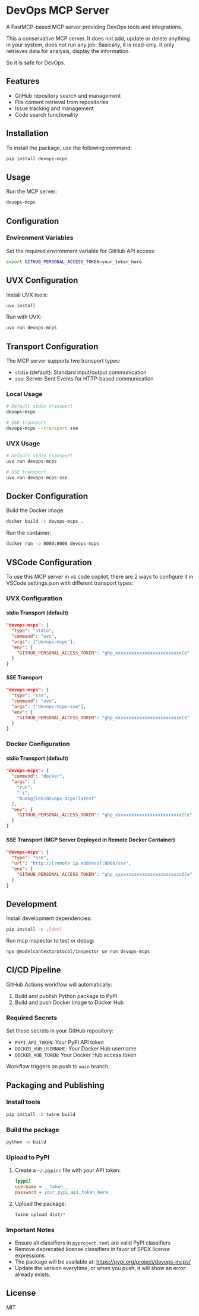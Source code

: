 # DevOps MCP Server

A FastMCP-based MCP server providing DevOps tools and integrations.

This a conservative MCP server. It does not add, update or delete anything in your system, does not run any job. Basically, it is read-only. It only retrieves data for analysis, display the information.

So it is safe for DevOps.

## Features

- GitHub repository search and management
- File content retrieval from repositories
- Issue tracking and management
- Code search functionality

## Installation

To install the package, use the following command:

```bash
pip install devops-mcps
```

## Usage

Run the MCP server:
```bash
devops-mcps
```

## Configuration

### Environment Variables

Set the required environment variable for GitHub API access:


```bash
export GITHUB_PERSONAL_ACCESS_TOKEN=your_token_here
```

## UVX Configuration

Install UVX tools:
```bash
uvx install
```

Run with UVX:
```bash
uvx run devops-mcps
```

## Transport Configuration

The MCP server supports two transport types:
- `stdio` (default): Standard input/output communication
- `sse`: Server-Sent Events for HTTP-based communication

### Local Usage
```bash
# Default stdio transport
devops-mcps

# SSE transport
devops-mcps --transport sse
```

### UVX Usage
```bash
# Default stdio transport
uvx run devops-mcps

# SSE transport
uvx run devops-mcps-sse
```

## Docker Configuration

Build the Docker image:
```bash
docker build -t devops-mcps .
```

Run the container:
```bash
docker run -p 8000:8000 devops-mcps
```

## VSCode Configuration

To use this MCP server in vs code copilot, there are 2 ways to configure it in VSCode settings.json with different transport types:

### UVX Configuration

#### stdio Transport (default)
```json
"devops-mcps": {
  "type": "stdio",
  "command": "uvx",
  "args": ["devops-mcps"],
  "env": {
    "GITHUB_PERSONAL_ACCESS_TOKEN": "ghp_xxxxxxxxxxxxxxxxxxxxxxxxxCe"
  }
}
```

#### SSE Transport
```json
"devops-mcps": {
  "type": "sse",
  "command": "uvx",
  "args": ["devops-mcps-sse"],
  "env": {
    "GITHUB_PERSONAL_ACCESS_TOKEN": "ghp_xxxxxxxxxxxxxxxxxxxxxxxxxCe"
  }
}
```

### Docker Configuration

#### stdio Transport (default)
```json
"devops-mcps": {
  "command": "docker",
  "args": [
    "run",
    "-i",
    "huangjien/devops-mcps:latest"
  ],
  "env": {
    "GITHUB_PERSONAL_ACCESS_TOKEN": "ghp_xxxxxxxxxxxxxxxxxxxxxxxxx2Ce"
  }
}
```

#### SSE Transport (MCP Server Deployed in Remote Docker Container)
```json
"devops-mcps": {
  "type": "sse",
  "url": "http://[remote ip address]:8000/sse",
  "env": {
    "GITHUB_PERSONAL_ACCESS_TOKEN": "ghp_xxxxxxxxxxxxxxxxxxxxxxxxx2Ce"
  }
}
```

## Development

Install development dependencies:
```bash
pip install -e .[dev]
```

Run mcp inspector to test or debug:

```bash
npx @modelcontextprotocol/inspector uv run devops-mcps
```

## CI/CD Pipeline

GitHub Actions workflow will automatically:
1. Build and publish Python package to PyPI
2. Build and push Docker image to Docker Hub

### Required Secrets
Set these secrets in your GitHub repository:
- `PYPI_API_TOKEN`: Your PyPI API token
- `DOCKER_HUB_USERNAME`: Your Docker Hub username
- `DOCKER_HUB_TOKEN`: Your Docker Hub access token

Workflow triggers on push to `main` branch.
## Packaging and Publishing

### Install tools

```bash
pip install -U twine build  
```

### Build the package
```bash
python -m build
```

### Upload to PyPI
1. Create a `~/.pypirc` file with your API token:
    ```ini
    [pypi]
    username = __token__
    password = your_pypi_api_token_here
    ```

2. Upload the package:
    ```bash
    twine upload dist/*
    ```

### Important Notes
- Ensure all classifiers in `pyproject.toml` are valid PyPI classifiers
- Remove deprecated license classifiers in favor of SPDX license expressions
- The package will be available at: https://pypi.org/project/devops-mcps/
- Update the version everytime, or when you push, it will show an error: already exists.


## License

MIT